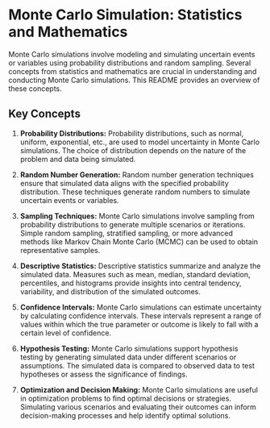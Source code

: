 # Monte Carlo Simulation: Statistics and Mathematics

Monte Carlo simulations involve modeling and simulating uncertain events or variables using probability distributions and random sampling. Several concepts from statistics and mathematics are crucial in understanding and conducting Monte Carlo simulations. This README provides an overview of these concepts.

## Key Concepts

1. **Probability Distributions:** Probability distributions, such as normal, uniform, exponential, etc., are used to model uncertainty in Monte Carlo simulations. The choice of distribution depends on the nature of the problem and data being simulated.

2. **Random Number Generation:** Random number generation techniques ensure that simulated data aligns with the specified probability distribution. These techniques generate random numbers to simulate uncertain events or variables.

3. **Sampling Techniques:** Monte Carlo simulations involve sampling from probability distributions to generate multiple scenarios or iterations. Simple random sampling, stratified sampling, or more advanced methods like Markov Chain Monte Carlo (MCMC) can be used to obtain representative samples.

4. **Descriptive Statistics:** Descriptive statistics summarize and analyze the simulated data. Measures such as mean, median, standard deviation, percentiles, and histograms provide insights into central tendency, variability, and distribution of the simulated outcomes.

5. **Confidence Intervals:** Monte Carlo simulations can estimate uncertainty by calculating confidence intervals. These intervals represent a range of values within which the true parameter or outcome is likely to fall with a certain level of confidence.

6. **Hypothesis Testing:** Monte Carlo simulations support hypothesis testing by generating simulated data under different scenarios or assumptions. The simulated data is compared to observed data to test hypotheses or assess the significance of findings.

7. **Optimization and Decision Making:** Monte Carlo simulations are useful in optimization problems to find optimal decisions or strategies. Simulating various scenarios and evaluating their outcomes can inform decision-making processes and help identify optimal solutions.
